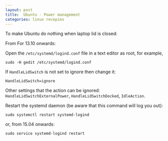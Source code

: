 ```yaml
---
layout: post
title:  Ubuntu - Power management
categories: linux recepies
---
```


To make Ubuntu do nothing when laptop lid is closed:

From For 13.10 onwards:

Open the `/etc/systemd/logind.conf` file in a text editor as root, for example,

    sudo -H gedit /etc/systemd/logind.conf

If `HandleLidSwitch` is not set to ignore then change it:

    HandleLidSwitch=ignore

Other settings that the action can be ignored: `HandleLidSwitchExternalPower`, `HandleLidSwitchDocked`, `IdleAction`.

Restart the systemd daemon (be aware that this command will log you out):

    sudo systemctl restart systemd-logind

or, from 15.04 onwards:

    sudo service systemd-logind restart